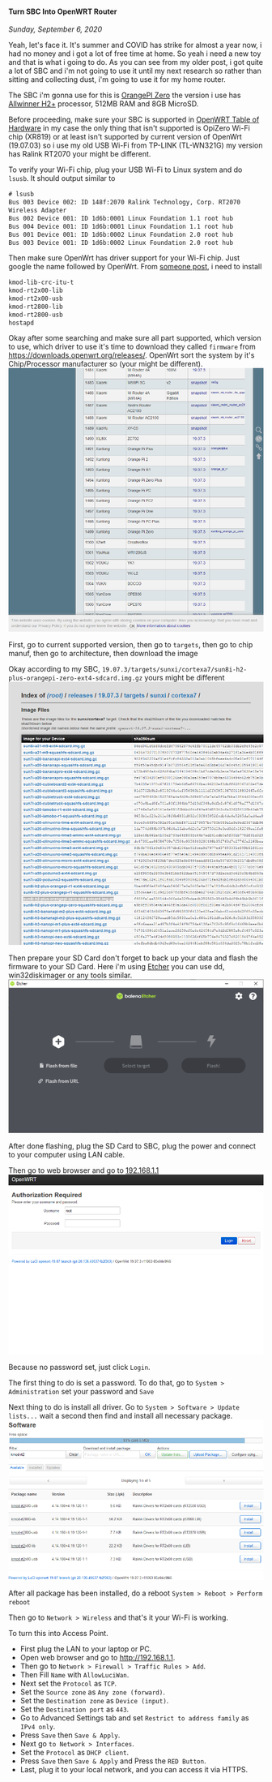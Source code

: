 #### Turn SBC Into OpenWRT Router
_Sunday, September 6, 2020_

Yeah, let's face it. It's summer and COVID has strike for almost a year now, i had no money 
and i got a lot of free time at home. So yeah i need a new toy and that is what i going to do. 
As you can see from my older post, i got quite a lot of SBC and i'm not going to use it until 
my next research so rather than sitting and collecting dust, i'm going to use it for my home router.

The SBC i'm gonna use for this is [OrangePI Zero](https://linux-sunxi.org/Xunlong_Orange_Pi_Zero) the version 
i use has [Allwinner H2+](http://linux-sunxi.org/H2%2B#Variants) processor, 512MB RAM and 8GB MicroSD.

Before proceeding, make sure your SBC is supported in [OpenWRT Table of Hardware](https://openwrt.org/toh/start) 
in my case the only thing that isn't supported is OpiZero Wi-Fi chip (XR819) or at least isn't supported by 
current version of OpenWrt (19.07.03) so i use my old USB Wi-Fi from TP-LINK (TL-WN321G) my version 
has Ralink RT2070 your might be different. 

To verify your Wi-Fi chip, plug your USB Wi-Fi to Linux system and do `lsusb`. It should output similar to 
```
# lsusb
Bus 003 Device 002: ID 148f:2070 Ralink Technology, Corp. RT2070 Wireless Adapter
Bus 002 Device 001: ID 1d6b:0001 Linux Foundation 1.1 root hub
Bus 004 Device 001: ID 1d6b:0001 Linux Foundation 1.1 root hub
Bus 001 Device 001: ID 1d6b:0002 Linux Foundation 2.0 root hub
Bus 003 Device 001: ID 1d6b:0002 Linux Foundation 2.0 root hub
```
Then make sure OpenWrt has driver support for your Wi-Fi chip. Just google the name followed by OpenWrt. 
From [someone post](https://forum.archive.openwrt.org/viewtopic.php?id=71340), i need to install
```
kmod-lib-crc-itu-t
kmod-rt2x00-lib
kmod-rt2x00-usb
kmod-rt2800-lib
kmod-rt2800-usb
hostapd
```

Okay after some searching and make sure all part supported, which version to use, which driver to use it's 
time to download they called `firmware` from <https://downloads.openwrt.org/releases/>. OpenWrt sort 
the system by it's Chip/Processor manufacturer so (your might be different). 
![img](./posts/2020-09-06-turn-sbc-into-openwrt-router/1.png)

First, go to current supported version, then go to `targets`, then go to chip manuf, then go to architecture, 
then download the image

Okay according to my SBC, `19.07.3/targets/sunxi/cortexa7/sun8i-h2-plus-orangepi-zero-ext4-sdcard.img.gz` 
yours might be different
![img](./posts/2020-09-06-turn-sbc-into-openwrt-router/2.png)

Then prepare your SD Card don't forget to back up your data and flash the firmware to your SD Card. Here i'm using 
[Etcher](https://www.balena.io/etcher/) you can use dd, win32diskimager or any tools similar.
![img](./posts/2020-09-06-turn-sbc-into-openwrt-router/3.png)

After done flashing, plug the SD Card to SBC, plug the power and connect to your computer using LAN cable.

Then go to web browser and go to [192.168.1.1](http://192.168.1.1)
![img](./posts/2020-09-06-turn-sbc-into-openwrt-router/4.png)

Because no password set, just click `Login`. 

The first thing to do is set a password. To do that, go to `System > Administration` set your password and `Save`

Next thing to do is install all driver. Go to `System > Software > Update lists...` wait a second then find and 
install all necessary package.
![img](./posts/2020-09-06-turn-sbc-into-openwrt-router/5.png)

After all package has been installed, do a reboot `System > Reboot > Perform reboot`

Then go to `Network > Wireless` and that's it your Wi-Fi is working.

To turn this into Access Point.
* First plug the LAN to your laptop or PC.
* Open web browser and go to <http://192.168.1.1>.
* Then go to `Network > Firewall > Traffic Rules > Add`.
* Then Fill `Name` with `AllowLuciWan`.
* Next set the `Protocol` as `TCP`.
* Set the `Source zone` as `Any zone (forward)`.
* Set the `Destination zone` as `Device (input)`.
* Set the `Destination port` as `443`.
* Go to Advanced Settings tab and set `Restrict to address family` as `IPv4 only`.
* Press `Save` then `Save & Apply`.
* Next go `to Network > Interfaces`.
* Set the `Protocol` as `DHCP client`.
* Press `Save` then `Save & Apply` and Press the `RED Button`.
* Last, plug it to your local network, and you can access it 
via HTTPS.